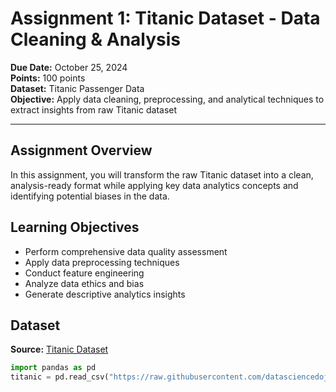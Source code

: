 # Assignment 1: Titanic Dataset - Data Cleaning & Analysis

**Due Date:** October 25, 2024  
**Points:** 100 points  
**Dataset:** Titanic Passenger Data  
**Objective:** Apply data cleaning, preprocessing, and analytical techniques to extract insights from raw Titanic dataset

---

##  Assignment Overview

In this assignment, you will transform the raw Titanic dataset into a clean, analysis-ready format while applying key data analytics concepts and identifying potential biases in the data.

##  Learning Objectives

- Perform comprehensive data quality assessment
- Apply data preprocessing techniques
- Conduct feature engineering
- Analyze data ethics and bias
- Generate descriptive analytics insights

##  Dataset

**Source:** [Titanic Dataset](https://raw.githubusercontent.com/datasciencedojo/datasets/master/titanic.csv)

```python
import pandas as pd
titanic = pd.read_csv("https://raw.githubusercontent.com/datasciencedojo/datasets/master/titanic.csv")
